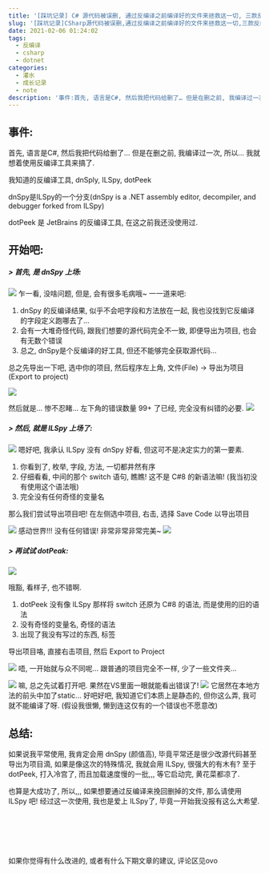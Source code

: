 ```yaml
---
title: '[踩坑记录] C# 源代码被误删, 通过反编译之前编译好的文件来拯救这一切, 三款反编译工具对比'
slug: '[踩坑记录]CSharp源代码被误删,通过反编译之前编译好的文件来拯救这一切,三款反编译工具对比'
date: 2021-02-06 01:24:02
tags:
  - 反编译
  - csharp
  - dotnet
categories:
  - 灌水
  - 成长记录
  - note
description: '事件:首先, 语言是C#, 然后我把代码给删了… 但是在删之前, 我编译过一次, 所以… 我就想着使用反编译工具来搞了.我知道的有两个反编译工具, dnSply 和 ILSpydnSpy是ILSpy的一个分支(dnSpy is a .NET assembly editor, decompiler, and debugger forked from ILSpy)开始吧:> 首先, 是 dnSpy 上场:乍一看, 没啥问题, 但是, 会有很多毛病哦~ 一一道来吧:dnSpy 的反编译结果'
---
```


## 事件:

首先, 语言是C#, 然后我把代码给删了... 但是在删之前, 我编译过一次, 所以... 我就想着使用反编译工具来搞了.


我知道的反编译工具, dnSply, ILSpy, dotPeek


dnSpy是ILSpy的一个分支(dnSpy is a .NET assembly editor, decompiler, and debugger forked from ILSpy)


dotPeek 是 JetBrains 的反编译工具, 在这之前我还没使用过.

## 开始吧:

##### > 首先, 是 dnSpy 上场:

![](images/20210206003510436.png)
乍一看, 没啥问题, 但是, 会有很多毛病哦~ 一一道来吧:


1. dnSpy 的反编译结果, 似乎不会吧字段和方法放在一起, 我也没找到它反编译的字段定义跑哪去了...
2. 会有一大堆奇怪代码, 跟我们想要的源代码完全不一致, 即便导出为项目, 也会有无数个错误
3. 总之, dnSpy是个反编译的好工具, 但还不能够完全获取源代码...


总之先导出一下吧, 选中你的项目, 然后程序左上角, 文件(File) -> 导出为项目(Export to project)

![](images/20210206011738335.png)



然后就是... 惨不忍睹... 左下角的错误数量 99+ 了已经, 完全没有纠错的必要.
![](images/20210206011653138.png)


##### > 然后, 就是 ILSpy 上场了:


![](images/20210206010849149.png)
嗯好吧, 我承认 ILSpy 没有 dnSpy 好看, 但这可不是决定实力的第一要素.


1. 你看到了, 枚举, 字段, 方法, 一切都井然有序
2. 仔细看看, 中间的那个 switch 语句, 瞧瞧! 这不是 C#8 的新语法嘛! (我当初没有使用这个语法哦)
3. 完全没有任何奇怪的变量名


那么我们尝试导出项目吧! 在左侧选中项目, 右击, 选择 Save Code 以导出项目

![](images/20210206011243537.png)
感动世界!!! 没有任何错误! 非常非常非常完美~
![](images/20210206011344812.png)


##### > 再试试 dotPeak:

![](images/2021020602061066.png)


哦豁, 看样子, 也不错啊.


1. dotPeek 没有像 ILSpy 那样将 switch 还原为 C#8 的语法, 而是使用的旧的语法
2. 没有奇怪的变量名, 奇怪的语法
3. 出现了我没有写过的东西, 标签


导出项目咯, 直接右击项目, 然后 Export to Project

![](images/2021020602081143.png)
唔, 一开始就与众不同呢... 跟普通的项目完全不一样, 少了一些文件夹...

![](images/20210206021027247.png)
嘛, 总之先试着打开吧.
果然在VS里面一眼就能看出错误了!
![](images/20210206021524681.png)
它居然在本地方法的前头中加了static... 好吧好吧, 我知道它们本质上是静态的, 但你这么弄, 我可就不能编译了呀. (假设我很懒, 懒到连这仅有的一个错误也不愿意改)


## 总结:

如果说我平常使用, 我肯定会用 dnSpy (颜值高), 毕竟平常还是很少改源代码甚至导出为项目滴, 如果是像这次的特殊情况, 我就会用 ILSpy, 很强大的有木有? 至于 dotPeek, 打入冷宫了, 而且加载速度慢的一批,,, 等它启动完, 黄花菜都凉了.


也算是大成功了, 所以,,, 如果想要通过反编译来挽回删掉的文件, 那么请使用 ILSpy 吧! 经过这一次使用, 我也是爱上 ILSpy了, 毕竟一开始我没报有这么大希望.


<br/><br/><br/><br/><br/>
如果你觉得有什么改进的, 或者有什么下期文章的建议, 评论区见ovo
